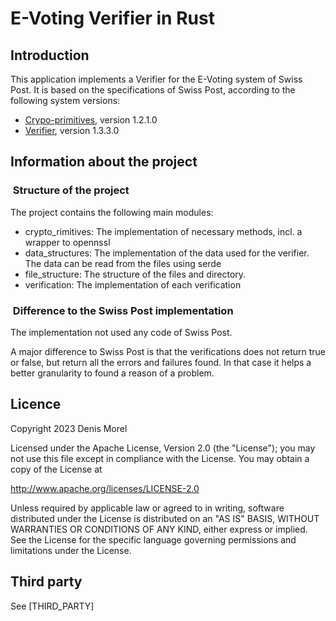 # E-Voting Verifier in Rust

## Introduction

This application implements a Verifier for the E-Voting system of Swiss Post. It is based on the specifications of Swiss Post, according to the following system versions:

- [Crypo-primitives](https://gitlab.com/swisspost-evoting/crypto-primitives/crypto-primitives), version 1.2.1.0
- [Verifier](https://gitlab.com/swisspost-evoting/verifier/verifier), version 1.3.3.0

## Information about the project

###  Structure of the project

The project contains the following main modules:

- crypto_rimitives: The implementation of necessary methods, incl. a wrapper to opennssl
- data_structures: The implementation of the data used for the verifier. The data can be read from the files using serde
- file_structure: The structure of the files and directory.
- verification: The implementation of each verification

###  Difference to the Swiss Post implementation

The implementation not used any code of Swiss Post.

A major difference to Swiss Post is that the verifications does not return true or false, but return all the errors and failures found. In that case it helps a better granularity to found a reason of a problem.

## Licence

Copyright 2023 Denis Morel

Licensed under the Apache License, Version 2.0 (the "License"); you may not use this file except in compliance with the License. You may obtain a copy of the License at

<http://www.apache.org/licenses/LICENSE-2.0>

Unless required by applicable law or agreed to in writing, software distributed under the License is distributed on an "AS IS" BASIS, WITHOUT WARRANTIES OR CONDITIONS OF ANY KIND, either express or implied. See the License for the specific language governing permissions and limitations under the License.

## Third party

See [THIRD_PARTY]
